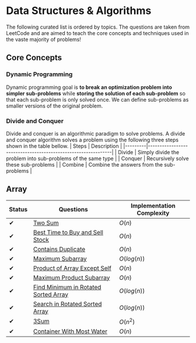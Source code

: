 # Data Structures & Algorithms

The following curated list is ordered by topics. The questions are taken from LeetCode and are aimed to teach the core concepts and techniques used in the vaste majority of problems!

## Core Concepts

### Dynamic Programming

Dynamic programming goal is **to break an optimization problem into simpler sub-problems** while **storing the solution of each sub-problem** so that each sub-problem is only solved once. We can define sub-problems as smaller versions of the original problem.

### Divide and Conquer

Divide and conquer is an algorithmic paradigm to solve problems. A divide and conquer algorithm solves a problem using the following three steps shown in the table bellow.
| Steps   | Description                                                  |
|---------|--------------------------------------------------------------|
| Divide  | Simply divide the problem into sub-problems of the same type |
| Conquer | Recursively solve these sub-problems                         |
| Combine | Combine the answers from the sub-problems                    |

## Array

| Status | Questions                                                                                                   | Implementation Complexity |
|--------|-------------------------------------------------------------------------------------------------------------|---------------------------|
| ✔      | [Two Sum](https://leetcode.com/problems/two-sum/)                                                           | $O(n)$                    |
| ✔      | [Best Time to Buy and Sell Stock](https://leetcode.com/problems/best-time-to-buy-and-sell-stock/)           | $O(n)$                    |
| ✔      | [Contains Duplicate](https://leetcode.com/problems/contains-duplicate/)                                     | $O(n)$                    |
| ✔      | [Maximum Subarray](https://leetcode.com/problems/maximum-subarray/)                                         | $O(log(n))$               |
| ✔      | [Product of Array Except Self](https://leetcode.com/problems/product-of-array-except-self/)                 | $O(n)$                    |
| ✔      | [Maximum Product Subarray](https://leetcode.com/problems/maximum-product-subarray/)                         | $O(n)$                    |
| ✔      | [Find Minimum in Rotated Sorted Array](https://leetcode.com/problems/find-minimum-in-rotated-sorted-array/) | $O(log(n))$               |
| ✔      | [Search in Rotated Sorted Array](https://leetcode.com/problems/search-in-rotated-sorted-array/)             | $O(log(n))$               |
| ✔      | [3Sum](https://leetcode.com/problems/3sum/)                                                                 | $O(n^2)$                  |
| ✔      | [Container With Most Water](https://leetcode.com/problems/container-with-most-water/)                       | $O(n)$                    |